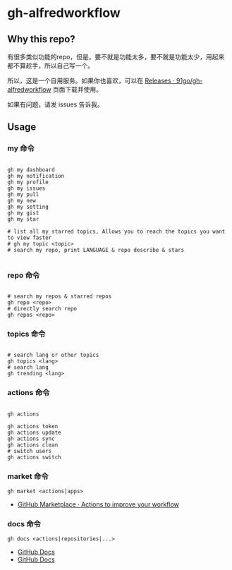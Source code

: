 # gh-alfredworkflow

## Why this repo?

有很多类似功能的repo，但是，要不就是功能太多，要不就是功能太少，用起来都不算趁手，所以自己写一个。

所以，这是一个自用服务。如果你也喜欢，可以在 [Releases · 91go/gh-alfredworkflow](https://github.com/91go/gh-alfredworkflow/releases) 页面下载并使用。

如果有问题，请发 issues 告诉我。


## Usage

### my 命令

```shell

gh my dashboard
gh my notification
gh my profile
gh my issues
gh my pull
gh my new
gh my setting
gh my gist
gh my star

# list all my starred topics, Allows you to reach the topics you want to view faster
# gh my topic <topic>
# search my repo, print LANGUAGE & repo describe & stars


```

### repo 命令

```shell

# search my repos & starred repos
gh repo <repo>
# directly search repo
gh repos <repo>

```

### topics 命令

```shell

# search lang or other topics
gh topics <lang>
# search lang
gh trending <lang>

```

### actions 命令

```shell

gh actions

gh actions token
gh actions update
gh actions sync
gh actions clean
# switch users
gh actions switch

```

### market 命令


```shell
gh market <actions|apps>
```

- [GitHub Marketplace · Actions to improve your workflow](https://github.com/marketplace?type=actions)

### docs 命令


```shell
gh docs <actions|repositories|...>
```


- [GitHub Docs](https://docs.github.com/en)
- [GitHub Docs](https://docs.github.com/zh)